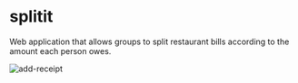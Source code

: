 # splitit
Web application that allows groups to split restaurant bills according to the amount each person owes.

![add-receipt](https://user-images.githubusercontent.com/96022019/169176379-34f5de2a-0550-4ac9-b517-354405af8963.png)
